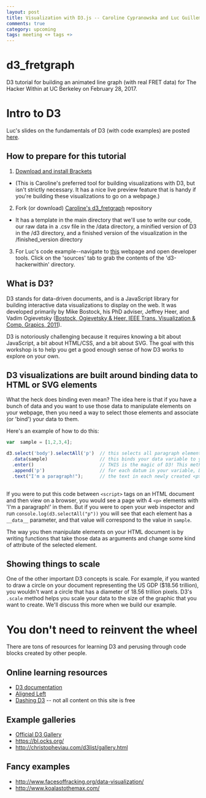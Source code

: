 ```yaml
---
layout: post
title: Visualization with D3.js -- Caroline Cypranowska and Luc Guillemot
comments: true
category: upcoming
tags: meeting <+ tags +>
---
```


# d3_fretgraph
D3 tutorial for building an animated line graph (with real FRET data) for The Hacker Within at UC Berkeley on February 28, 2017.

# Intro to D3

Luc's slides on the fundamentals of D3 (with code examples) are posted [here](https://docs.google.com/presentation/d/1HUKaUgAiZXTKibrGXXQX3lb7G15o2kvm-EHrpeXCeCg/edit?usp=sharing).

## How to prepare for this tutorial

1. [Download and install Brackets](http://brackets.io/)
  * (This is Caroline's preferred tool for building visualizations with D3, but isn't strictly necessary. It has a nice live preview feature that is handy if you're building these visualizations to go on a webpage.)
2. Fork (or download) [Caroline's d3_fretgraph](https://github.com/cypranowska/d3_fretgraph) repository
  * It has a template in the main directory that we'll use to write our code, our raw data in a .csv file in the /data directory, a minified version of D3 in the /d3 directory, and a finished version of the visualization in the /finished_version directory
3. For Luc's code example--navigate to [this](http://lucguillemot.com/d3-hackerwithin-example/) webpage and open developer tools. Click on the 'sources' tab to grab the contents of the 'd3-hackerwithin' directory. 
  
## What is D3?

D3 stands for data-driven documents, and is a JavaScript library for building interactive data visualizations to display on the web. It was developed primarily by Mike Bostock, his PhD adviser, Jeffrey Heer, and Vadim Ogievetsky ([Bostock, Ogievetsky & Heer, IEEE Trans. Visualization & Comp. Grapics, 2011](http://vis.stanford.edu/files/2011-D3-InfoVis.pdf)). 

D3 is notoriously challenging because it requires knowing a bit about JavaScript, a bit about HTML/CSS, and a bit about SVG. The goal with this workshop is to help you get a good enough sense of how D3 works to explore on your own.

## D3 visualizations are built around binding data to HTML or SVG elements

What the heck does binding even mean? The idea here is that if you have a bunch of data and you want to use those data to manipulate elements on your webpage, then you need a way to select those elements and associate (or 'bind') your data to them. 

Here's an example of how to do this:

```javascript
var  sample = [1,2,3,4];

d3.select('body').selectAll('p')  // this selects all paragraph elements within the body of your HTML file, if you don't have                                      any <p> elements on your page then this is a virtual selection
  .data(sample)                   // this binds your data variable to your selection
  .enter()                        // THIS is the magic of D3! This method allows you to create NEW elements on the webpage                                          based on your data
  .append('p')                    // for each datum in your variable, D3 will append a new <p> element to your page
  .text("I'm a paragraph!");      // the text in each newly created <p> element
  
```
If you were to put this code between `<script>` tags on an HTML document and then view on a browser, you would see a page with 4 `<p>` elements with 'I'm a paragraph!' in them. But if you were to open your web inspector and run `console.log(d3.selectAll("p"))` you will see that each element has a `__data__` parameter, and that value will correspond to the value in `sample`. 

The way you then manipulate elements on your HTML document is by writing functions that take those data as arguments and change some kind of attribute of the selected element. 

## Showing things to scale

One of the other important D3 concepts is scale. For example, if you wanted to draw a circle on your document representing the US GDP ($18.56 trillion), you wouldn't want a circle that has a diameter of 18.56 trillion pixels. D3's `.scale` method helps you scale your data to the size of the graphic that you want to create. We'll discuss this more when we build our example. 

# You don't need to reinvent the wheel

There are tons of resources for learning D3 and perusing through code blocks created by other people.

## Online learning resources
  * [D3 documentation](https://github.com/d3/d3/wiki/Tutorials)
  * [Aligned Left](http://alignedleft.com/tutorials/d3)
  * [Dashing D3](https://www.dashingd3js.com/) -- not all content on this site is free
  
## Example galleries
  * [Official D3 Gallery](https://github.com/d3/d3/wiki/Gallery)
  * https://bl.ocks.org/ 
  * http://christopheviau.com/d3list/gallery.html
  
## Fancy examples
  * http://www.facesoffracking.org/data-visualization/
  * http://www.koalastothemax.com/
  
